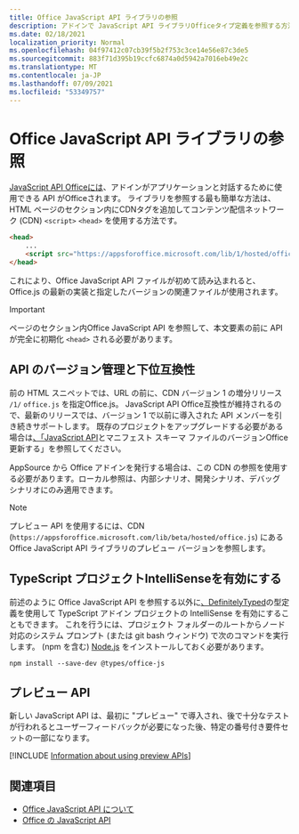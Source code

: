 ```yaml
---
title: Office JavaScript API ライブラリの参照
description: アドインで JavaScript API ライブラリOfficeタイプ定義を参照する方法について説明します。
ms.date: 02/18/2021
localization_priority: Normal
ms.openlocfilehash: 04f97412c07cb39f5b2f753c3ce14e56e87c3de5
ms.sourcegitcommit: 883f71d395b19ccfc6874a0d5942a7016eb49e2c
ms.translationtype: MT
ms.contentlocale: ja-JP
ms.lasthandoff: 07/09/2021
ms.locfileid: "53349757"
---
```

# <a name="referencing-the-office-javascript-api-library"></a>Office JavaScript API ライブラリの参照

[JavaScript API Officeには](../reference/javascript-api-for-office.md)、アドインがアプリケーションと対話するために使用できる API がOfficeされます。 ライブラリを参照する最も簡単な方法は、HTML ページのセクション内にCDNタグを追加してコンテンツ配信ネットワーク (CDN) `<script>` `<head>` を使用する方法です。

```html
<head>
    ...
    <script src="https://appsforoffice.microsoft.com/lib/1/hosted/office.js" type="text/javascript"></script>
</head>
```

これにより、Office JavaScript API ファイルが初めて読み込まれると、Office.js の最新の実装と指定したバージョンの関連ファイルが使用されます。

> [!IMPORTANT]
> ページのセクション内Office JavaScript API を参照して、本文要素の前に API が完全に初期化 `<head>` される必要があります。

## <a name="api-versioning-and-backward-compatibility"></a>API のバージョン管理と下位互換性

前の HTML スニペットでは、URL の前に、CDN バージョン 1 の増分リリース `/1/` `office.js` を指定Office.js。 JavaScript API Office互換性が維持されるので、最新のリリースでは、バージョン 1 で以前に導入された API メンバーを引き続きサポートします。 既存のプロジェクトをアップグレードする必要がある場合は[、「JavaScript API](update-your-javascript-api-for-office-and-manifest-schema-version.md)とマニフェスト スキーマ ファイルのバージョンOffice更新する」を参照してください。 

AppSource から Office アドインを発行する場合は、この CDN の参照を使用する必要があります。ローカル参照は、内部シナリオ、開発シナリオ、デバッグ シナリオにのみ適用できます。

> [!NOTE]
> プレビュー API を使用するには、CDN (`https://appsforoffice.microsoft.com/lib/beta/hosted/office.js`) にある Office JavaScript API ライブラリのプレビュー バージョンを参照します。

## <a name="enabling-intellisense-for-a-typescript-project"></a>TypeScript プロジェクトIntelliSenseを有効にする

前述のように Office JavaScript API を参照する以外に[、DefinitelyTyped](https://github.com/DefinitelyTyped/DefinitelyTyped/tree/master/types/office-js)の型定義を使用して TypeScript アドイン プロジェクトの IntelliSense を有効にすることもできます。 これを行うには、プロジェクト フォルダーのルートからノード対応のシステム プロンプト (または git bash ウィンドウ) で次のコマンドを実行します。 (npm を含む) [Node.js](https://nodejs.org) をインストールしておく必要があります。

```command&nbsp;line
npm install --save-dev @types/office-js
```

## <a name="preview-apis"></a>プレビュー API

新しい JavaScript API は、最初に "プレビュー" で導入され、後で十分なテストが行われるとユーザーフィードバックが必要になった後、特定の番号付き要件セットの一部になります。

[!INCLUDE [Information about using preview APIs](../includes/using-preview-apis-host.md)]

## <a name="see-also"></a>関連項目

- [Office JavaScript API について](understanding-the-javascript-api-for-office.md)
- [Office の JavaScript API](../reference/javascript-api-for-office.md)
